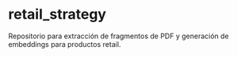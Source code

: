 # retail_strategy

Repositorio para extracción de fragmentos de PDF y generación de embeddings para productos retail.
